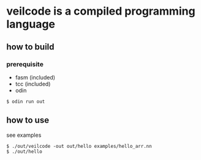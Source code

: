 # veilcode is a compiled programming language
## how to build
### prerequisite
- fasm (included)
- tcc (included)
- odin

```console
$ odin run out
 ```

## how to use
see examples
```
$ ./out/veilcode -out out/hello examples/hello_arr.nn
$ ./out/hello  
```
